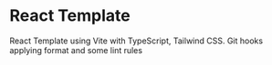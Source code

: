 # React Template

React Template using Vite with TypeScript, Tailwind CSS. Git hooks applying format and some lint rules
